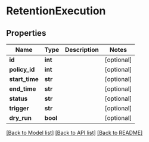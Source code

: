 # RetentionExecution


## Properties
Name | Type | Description | Notes
------------ | ------------- | ------------- | -------------
**id** | **int** |  | [optional] 
**policy_id** | **int** |  | [optional] 
**start_time** | **str** |  | [optional] 
**end_time** | **str** |  | [optional] 
**status** | **str** |  | [optional] 
**trigger** | **str** |  | [optional] 
**dry_run** | **bool** |  | [optional] 

[[Back to Model list]](../README.md#documentation-for-models) [[Back to API list]](../README.md#documentation-for-api-endpoints) [[Back to README]](../README.md)


